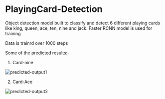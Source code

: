 # PlayingCard-Detection
Object detection model built to classify and detect 6 different playing cards like king, queen, ace, ten, nine and jack. Faster RCNN model is used for training 

Data is trainrd over 1000 steps

Some of the predicted results:- 

1. Card-nine

![predicted-output1](https://user-images.githubusercontent.com/98344033/195516634-478f5395-ddd6-4b7c-9b1f-e7b553a73b66.png)

2. Card-Ace

![predicted-output2](https://user-images.githubusercontent.com/98344033/195517001-51c34a68-b8c6-404c-b5ad-284928939417.png)

